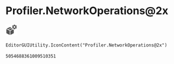 # Profiler.NetworkOperations@2x
![](/img/Profiler.NetworkOperations@2x.png)

``` CSharp
EditorGUIUtility.IconContent("Profiler.NetworkOperations@2x")
```
```
5054688361009510351
```
